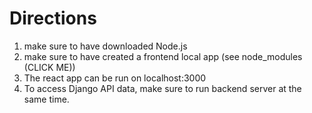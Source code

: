 # Directions

1. make sure to have downloaded Node.js
2. make sure to have created a frontend local app (see node_modules (CLICK ME))
3. The react app can be run on localhost:3000
4. To access Django API data, make sure to run backend server at the same time.
